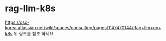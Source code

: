 # rag-llm-k8s

https://osc-korea.atlassian.net/wiki/spaces/consulting/pages/1147470144/Rag+llm+on+k8s
위 링크를 참조 하세요 